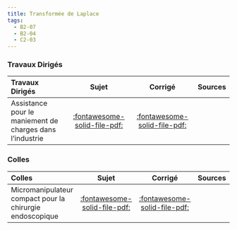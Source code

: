 ```yaml
---
title: Transformée de Laplace 
tags:
  - B2-07
  - B2-04
  - C2-03
---
```




### Travaux Dirigés 
 
| Travaux Dirigés | Sujet | Corrigé | Sources  | 
| :-------------- | :---: | :-----: | :------: | 
| Assistance pour le maniement de charges dans l’industrie | [:fontawesome-solid-file-pdf:](https://github.com/xpessoles/ALL_PDF/blob/main/PDF/Cy_01_Ch_02_03_TD_03_Exosquelette_Sujet.pdf) | [:fontawesome-solid-file-pdf:](https://github.com/xpessoles/ALL_PDF/blob/main/PDF/Cy_01_Ch_02_03_TD_03_Exosquelette_Corrige.pdf) | | Tête de découpe de tissus | [:fontawesome-solid-file-pdf:](https://github.com/xpessoles/ALL_PDF/blob/main/PDF/Cy_01_Ch_02_03_TD_04_Tissus_Sujet.pdf) | [:fontawesome-solid-file-pdf:](https://github.com/xpessoles/ALL_PDF/blob/main/PDF/Cy_01_Ch_02_03_TD_04_Tissus_Corrige.pdf) | | Micromanipulateur compact pour la chirurgie endoscopique | [:fontawesome-solid-file-pdf:](https://github.com/xpessoles/ALL_PDF/blob/main/PDF/Cy_01_Ch_02_Colle_01_MC2E_Ordre2_Sujet.pdf) | [:fontawesome-solid-file-pdf:](https://github.com/xpessoles/ALL_PDF/blob/main/PDF/Cy_01_Ch_02_Colle_01_MC2E_Ordre2_Corrige.pdf) | | Tour en fosse utilisé pour le reprofilage des roues ferroviaires | [:fontawesome-solid-file-pdf:](https://github.com/xpessoles/ALL_PDF/blob/main/PDF/Cy_01_Ch_02_Colle_03_PorteOutil_Sujet.pdf) | [:fontawesome-solid-file-pdf:](https://github.com/xpessoles/ALL_PDF/blob/main/PDF/Cy_01_Ch_02_Colle_03_PorteOutil_Corrige.pdf) | | Gyropode à usage professionnel HUBLEX | [:fontawesome-solid-file-pdf:](https://github.com/xpessoles/ALL_PDF/blob/main/PDF/Cy_01_Ch_02_Colle_04_Hublex_Sujet.pdf) | [:fontawesome-regular-file-pdf:](https://github.com/xpessoles/ALL_PDF/blob/main/PDF/Cy_01_Ch_02_Colle_04_Hublex_Corrige.pdf) | [:material-github:](https://github.com/xpessoles/PSI_Cy_01_ModelisationSystemes/tree/main/Ch_02_RevisionsSLCI/Cy_01_Ch_02_Colle_04_Hublex) | 

### Colles 
 
| Colles | Sujet | Corrigé | Sources  | 
| :-------------- | :---: | :-----: | :------: | 
| Micromanipulateur compact pour la chirurgie endoscopique | [:fontawesome-solid-file-pdf:](https://github.com/xpessoles/ALL_PDF/blob/main/PDF/Cy_01_Ch_02_Colle_01_MC2E_Ordre2_Sujet.pdf) | [:fontawesome-solid-file-pdf:](https://github.com/xpessoles/ALL_PDF/blob/main/PDF/Cy_01_Ch_02_Colle_01_MC2E_Ordre2_Corrige.pdf) | | Tour en fosse utilisé pour le reprofilage des roues ferroviaires | [:fontawesome-solid-file-pdf:](https://github.com/xpessoles/ALL_PDF/blob/main/PDF/Cy_01_Ch_02_Colle_03_PorteOutil_Sujet.pdf) | [:fontawesome-solid-file-pdf:](https://github.com/xpessoles/ALL_PDF/blob/main/PDF/Cy_01_Ch_02_Colle_03_PorteOutil_Corrige.pdf) | | Gyropode à usage professionnel HUBLEX | [:fontawesome-solid-file-pdf:](https://github.com/xpessoles/ALL_PDF/blob/main/PDF/Cy_01_Ch_02_Colle_04_Hublex_Sujet.pdf) | [:fontawesome-regular-file-pdf:](https://github.com/xpessoles/ALL_PDF/blob/main/PDF/Cy_01_Ch_02_Colle_04_Hublex_Corrige.pdf) | [:material-github:](https://github.com/xpessoles/PSI_Cy_01_ModelisationSystemes/tree/main/Ch_02_RevisionsSLCI/Cy_01_Ch_02_Colle_04_Hublex) | 


